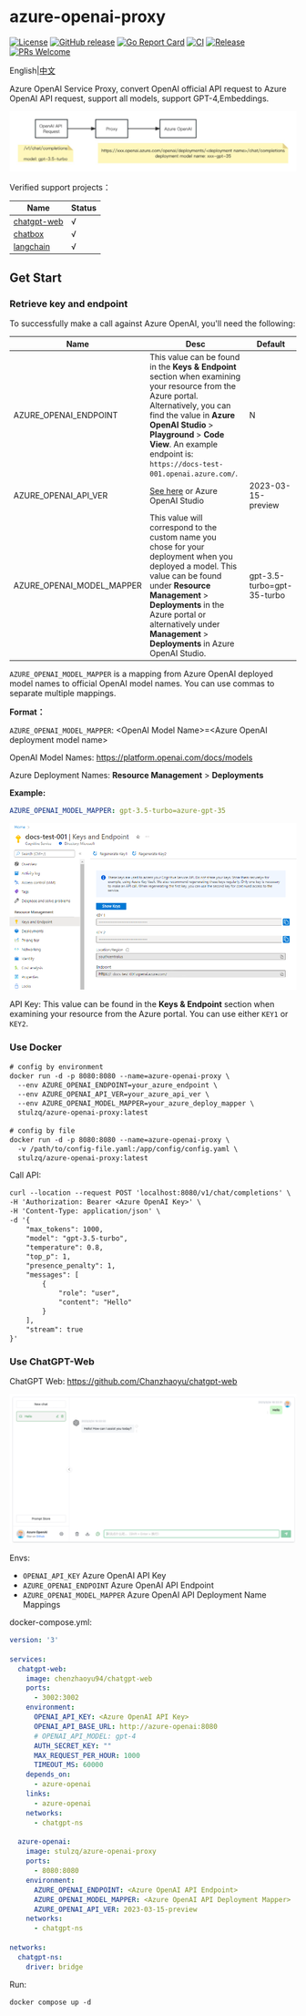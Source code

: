 # azure-openai-proxy

[![License](https://img.shields.io/github/license/koordinator-sh/koordinator.svg?color=4EB1BA&style=flat-square)](https://opensource.org/licenses/Apache-2.0)
[![GitHub release](https://img.shields.io/github/v/release/stulzq/azure-openai-proxy.svg?style=flat-square)](https://github.com/stulzq/azure-openai-proxy/releases/latest)
[![Go Report Card](https://goreportcard.com/badge/github.com/stulzq/azure-openai-proxy)](https://goreportcard.com/badge/github.com/stulzq/azure-openai-proxy)
[![CI](https://img.shields.io/github/actions/workflow/status/stulzq/azure-openai-proxy/ci.yml?label=CI&logo=github&style=flat-square&branch=master)](https://github.com/stulzq/azure-openai-proxy/actions/workflows/ci.yml)
[![Release](https://img.shields.io/github/actions/workflow/status/stulzq/azure-openai-proxy/release.yml?label=Release&logo=github&style=flat-square&branch=master)](https://github.com/stulzq/azure-openai-proxy/actions/workflows/release.yml)
[![PRs Welcome](https://badgen.net/badge/PRs/welcome/green?icon=https://api.iconify.design/octicon:git-pull-request.svg?color=white&style=flat-square)](CONTRIBUTING.md)

English|[中文](https://www.cnblogs.com/stulzq/p/17271937.html)

Azure OpenAI Service Proxy, convert OpenAI official API request to Azure OpenAI API request, support all models, support GPT-4,Embeddings.

![aoai-proxy.jpg](assets/images/aoai-proxy.jpg)

Verified support projects：

| Name                                                     | Status |
| -------------------------------------------------------- | ------ |
| [chatgpt-web](https://github.com/Chanzhaoyu/chatgpt-web) | √   |
| [chatbox](https://github.com/Bin-Huang/chatbox)          | √    |
| [langchain](https://python.langchain.com/en/latest/)     | √    |

## Get Start

### Retrieve key and endpoint

To successfully make a call against Azure OpenAI, you'll need the following:

| Name                  | Desc                                                         | Default                                                  |
| --------------------- | ------------------------------------------------------------ | ----------------------------- |
| AZURE_OPENAI_ENDPOINT | This value can be found in the **Keys & Endpoint** section when examining your resource from the Azure portal. Alternatively, you can find the value in **Azure OpenAI Studio** > **Playground** > **Code View**. An example endpoint is: `https://docs-test-001.openai.azure.com/`. | N |
| AZURE_OPENAI_API_VER  | [See here](https://learn.microsoft.com/en-us/azure/cognitive-services/openai/quickstart?tabs=command-line&pivots=rest-api) or Azure OpenAI Studio | 2023-03-15-preview |
| AZURE_OPENAI_MODEL_MAPPER   | This value will correspond to the custom name you chose for your deployment when you deployed a model. This value can be found under **Resource Management** > **Deployments** in the Azure portal or alternatively under **Management** > **Deployments** in Azure OpenAI Studio. | gpt-3.5-turbo=gpt-35-turbo |

`AZURE_OPENAI_MODEL_MAPPER` is a mapping from Azure OpenAI deployed model names to official OpenAI model names. You can use commas to separate multiple mappings.

**Format：**

`AZURE_OPENAI_MODEL_MAPPER`: \<OpenAI Model Name\>=\<Azure OpenAI deployment model name\>

OpenAI Model Names: https://platform.openai.com/docs/models

Azure Deployment Names: **Resource Management** > **Deployments**

**Example:**

````yaml
AZURE_OPENAI_MODEL_MAPPER: gpt-3.5-turbo=azure-gpt-35
````

![Screenshot of the overview UI for an OpenAI Resource in the Azure portal with the endpoint & access keys location circled in red.](assets/images/endpoint.png)

API Key: This value can be found in the **Keys & Endpoint** section when examining your resource from the Azure portal. You can use either `KEY1` or `KEY2`. 


### Use Docker

````shell
# config by environment 
docker run -d -p 8080:8080 --name=azure-openai-proxy \
  --env AZURE_OPENAI_ENDPOINT=your_azure_endpoint \
  --env AZURE_OPENAI_API_VER=your_azure_api_ver \
  --env AZURE_OPENAI_MODEL_MAPPER=your_azure_deploy_mapper \
  stulzq/azure-openai-proxy:latest

# config by file
docker run -d -p 8080:8080 --name=azure-openai-proxy \
  -v /path/to/config-file.yaml:/app/config/config.yaml \
  stulzq/azure-openai-proxy:latest
````

Call API:

````shell
curl --location --request POST 'localhost:8080/v1/chat/completions' \
-H 'Authorization: Bearer <Azure OpenAI Key>' \
-H 'Content-Type: application/json' \
-d '{
    "max_tokens": 1000,
    "model": "gpt-3.5-turbo",
    "temperature": 0.8,
    "top_p": 1,
    "presence_penalty": 1,
    "messages": [
        {
            "role": "user",
            "content": "Hello"
        }
    ],
    "stream": true
}'
````

### Use ChatGPT-Web

ChatGPT Web: https://github.com/Chanzhaoyu/chatgpt-web

![chatgpt-web](assets/images/chatgpt-web.png)

Envs:

- `OPENAI_API_KEY` Azure OpenAI API Key
- `AZURE_OPENAI_ENDPOINT` Azure OpenAI API Endpoint
- `AZURE_OPENAI_MODEL_MAPPER` Azure OpenAI API Deployment Name Mappings

docker-compose.yml:

````yaml
version: '3'

services:
  chatgpt-web:
    image: chenzhaoyu94/chatgpt-web
    ports:
      - 3002:3002
    environment:
      OPENAI_API_KEY: <Azure OpenAI API Key>
      OPENAI_API_BASE_URL: http://azure-openai:8080
      # OPENAI_API_MODEL: gpt-4
      AUTH_SECRET_KEY: ""
      MAX_REQUEST_PER_HOUR: 1000
      TIMEOUT_MS: 60000
    depends_on:
      - azure-openai
    links:
      - azure-openai
    networks:
      - chatgpt-ns

  azure-openai:
    image: stulzq/azure-openai-proxy
    ports:
      - 8080:8080
    environment:
      AZURE_OPENAI_ENDPOINT: <Azure OpenAI API Endpoint>
      AZURE_OPENAI_MODEL_MAPPER: <Azure OpenAI API Deployment Mapper>
      AZURE_OPENAI_API_VER: 2023-03-15-preview
    networks:
      - chatgpt-ns

networks:
  chatgpt-ns:
    driver: bridge
````

Run:

````shell
docker compose up -d
````


